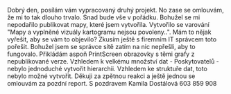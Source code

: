 Dobrý den, posílám vám vypracovaný druhý projekt. No zase se omlouvám, že mi to tak dlouho trvalo. Snad bude vše v pořádku.
Bohužel se mi nepodařilo publikovat mapy, které jsem vytvořila. Vytvořilo se varování "Mapy a vyplněné vizuály kartogramu nejsou povoleny..". Mám to nějak vyřešit, aby se vám to objevilo? Zkusím ještě s firemním IT správcem toto pořešit. 
Bohužel jsem se správce sítě zatím na nic nepřešli, aby to fungovalo. Přikládám aspoň PrintScreen obrazovky s těmi grafy z nepublikované verze. 
Vzhledem k velkému množství dat - Poskytovatelů - nebylo jednoduché vytvořit hierarchii. Vzhledem ke struktuře dat, toto nebylo možné vytvořit.
Děkuji za zpětnou reakci a ještě jednou se omlouvám za pozdní report. 
S pozdravem Kamila Dostálová 603 859 908
